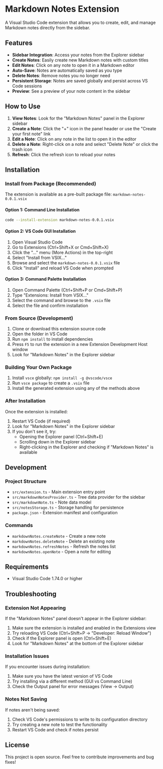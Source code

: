 # Markdown Notes Extension

A Visual Studio Code extension that allows you to create, edit, and manage Markdown notes directly from the sidebar.

## Features

- **Sidebar Integration**: Access your notes from the Explorer sidebar
- **Create Notes**: Easily create new Markdown notes with custom titles
- **Edit Notes**: Click on any note to open it in a Markdown editor
- **Auto-Save**: Notes are automatically saved as you type
- **Delete Notes**: Remove notes you no longer need
- **Persistent Storage**: Notes are saved globally and persist across VS Code sessions
- **Preview**: See a preview of your note content in the sidebar

## How to Use

1. **View Notes**: Look for the "Markdown Notes" panel in the Explorer sidebar
2. **Create a Note**: Click the "+" icon in the panel header or use the "Create your first note" link
3. **Edit a Note**: Click on any note in the list to open it in the editor
4. **Delete a Note**: Right-click on a note and select "Delete Note" or click the trash icon
5. **Refresh**: Click the refresh icon to reload your notes

## Installation

### Install from Package (Recommended)

The extension is available as a pre-built package file: `markdown-notes-0.0.1.vsix`

#### Option 1: Command Line Installation
```bash
code --install-extension markdown-notes-0.0.1.vsix
```

#### Option 2: VS Code GUI Installation
1. Open Visual Studio Code
2. Go to Extensions (Ctrl+Shift+X or Cmd+Shift+X)
3. Click the "..." menu (More Actions) in the top-right
4. Select "Install from VSIX..."
5. Browse and select the `markdown-notes-0.0.1.vsix` file
6. Click "Install" and reload VS Code when prompted

#### Option 3: Command Palette Installation
1. Open Command Palette (Ctrl+Shift+P or Cmd+Shift+P)
2. Type "Extensions: Install from VSIX..."
3. Select the command and browse to the `.vsix` file
4. Select the file and confirm installation

### From Source (Development)

1. Clone or download this extension source code
2. Open the folder in VS Code
3. Run `npm install` to install dependencies
4. Press `F5` to run the extension in a new Extension Development Host window
5. Look for "Markdown Notes" in the Explorer sidebar

### Building Your Own Package

1. Install `vsce` globally: `npm install -g @vscode/vsce`
2. Run `vsce package` to create a `.vsix` file
3. Install the generated extension using any of the methods above

### After Installation

Once the extension is installed:
1. Restart VS Code (if required)
2. Look for "Markdown Notes" in the Explorer sidebar
3. If you don't see it, try:
   - Opening the Explorer panel (Ctrl+Shift+E)
   - Scrolling down in the Explorer sidebar
   - Right-clicking in the Explorer and checking if "Markdown Notes" is available

## Development

### Project Structure

- `src/extension.ts` - Main extension entry point
- `src/markdownNotesProvider.ts` - Tree data provider for the sidebar
- `src/markdownNote.ts` - Note data model
- `src/notesStorage.ts` - Storage handling for persistence
- `package.json` - Extension manifest and configuration

### Commands

- `markdownNotes.createNote` - Create a new note
- `markdownNotes.deleteNote` - Delete an existing note
- `markdownNotes.refreshNotes` - Refresh the notes list
- `markdownNotes.openNote` - Open a note for editing

## Requirements

- Visual Studio Code 1.74.0 or higher

## Troubleshooting

### Extension Not Appearing
If the "Markdown Notes" panel doesn't appear in the Explorer sidebar:
1. Make sure the extension is installed and enabled in the Extensions view
2. Try reloading VS Code (Ctrl+Shift+P → "Developer: Reload Window")
3. Check if the Explorer panel is open (Ctrl+Shift+E)
4. Look for "Markdown Notes" at the bottom of the Explorer sidebar

### Installation Issues
If you encounter issues during installation:
1. Make sure you have the latest version of VS Code
2. Try installing via a different method (GUI vs Command Line)
3. Check the Output panel for error messages (View → Output)

### Notes Not Saving
If notes aren't being saved:
1. Check VS Code's permissions to write to its configuration directory
2. Try creating a new note to test the functionality
3. Restart VS Code and check if notes persist

## License

This project is open source. Feel free to contribute improvements and bug fixes!
